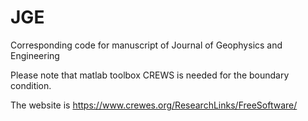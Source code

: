 # JGE
Corresponding code for manuscript of Journal of Geophysics and Engineering

Please note that matlab toolbox CREWS is needed for the boundary condition.

The website is https://www.crewes.org/ResearchLinks/FreeSoftware/
